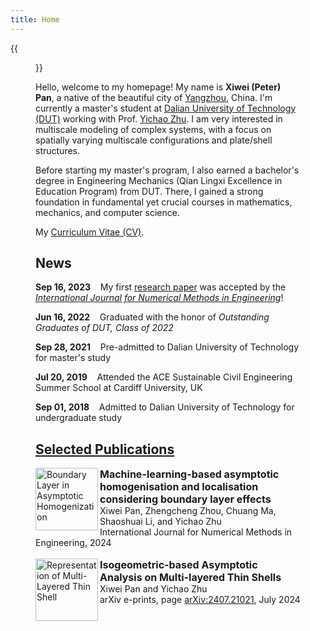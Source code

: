 ```yaml
---
title: Home
---
```


{{<figure src="/figures/Xiwei_Portrait.JPG" title="Me at Jinji Lake in Suzhou, Summer 2023 (Credit goes to Jiayi)" width="500">}}

Hello, welcome to my homepage! My name is **Xiwei (Peter) Pan**, a native of the beautiful city of [Yangzhou](https://en.wikipedia.org/wiki/Yangzhou), China. I'm currently a master's student at [Dalian University of Technology (DUT)](https://www.dlut.edu.cn/) working with Prof. [Yichao Zhu](http://faculty.dlut.edu.cn/zhuyc/zh_CN/index/968943/list/index.htm). I am very interested in multiscale modeling of complex systems, with a focus on spatially varying multiscale configurations and plate/shell structures.

Before starting my master's program, I also earned a bachelor's degree in Engineering Mechanics (Qian Lingxi Excellence in Education Program) from DUT. There, I gained a strong foundation in fundamental yet crucial courses in mathematics, mechanics, and computer science.

My [Curriculum Vitae (CV)](/files/Xiwei_CV.pdf).

## News

<p><b>Sep 16, 2023</b>&nbsp;&nbsp;&nbsp;&nbsp;My first <a href="https://onlinelibrary.wiley.com/doi/abs/10.1002/nme.7367">research paper</a> was accepted by the <a href="https://onlinelibrary.wiley.com/journal/10970207"><em>International Journal for Numerical Methods in Engineering</em></a>!</p>

<p><b>Jun 16, 2022</b>&nbsp;&nbsp;&nbsp;&nbsp;Graduated with the honor of <em>Outstanding Graduates of DUT, Class of 2022</em></p>

<p><b>Sep 28, 2021</b>&nbsp;&nbsp;&nbsp;&nbsp;Pre-admitted to Dalian University of Technology for master's study</p>

<p><b>Jul 20, 2019</b>&nbsp;&nbsp;&nbsp;&nbsp;Attended the ACE Sustainable Civil Engineering Summer School at Cardiff University, UK</p>

<p><b>Sep 01, 2018</b>&nbsp;&nbsp;&nbsp;&nbsp;Admitted to Dalian University of Technology for undergraduate study</p>

## [Selected Publications](https://xiweipan.vercel.app/en/projects/)

<div>
  <div style="float: left">
    <a target="_blank" href="/figures/BL.png">
      <img src="/figures/BL.png" alt="Boundary Layer in Asymptotic Homogenization" align="left" height="100" style="vertical-align:middle"/>
    </a>
  </div>
  <div style="font-size: 16px">
    <b>Machine-learning-based asymptotic homogenisation and localisation considering boundary layer effects</b>
  </div>
  <div style="font-size: 14px">
    Xiwei Pan, Zhengcheng Zhou, Chuang Ma, Shaoshuai Li, and Yichao Zhu
  </div>
  <div style="font-size: 14px">
    International Journal for Numerical Methods in Engineering, 2024
  </div>
</div>
<br>
<div>
  <div style="float: left">
    <a target="_blank" href="/figures/Shell.png">
      <img src="/figures/Shell.png" alt="Representation of Multi-Layered Thin Shell" align="left" height="100" style="vertical-align:middle"/>
    </a>
  </div>
  <div style="font-size: 16px">
    <b>Isogeometric-based Asymptotic Analysis on Multi-layered Thin Shells</b>
  </div>
  <div style="font-size: 14px">
    Xiwei Pan and Yichao Zhu
  </div>
  <div style="font-size: 14px">
    arXiv e-prints, page <a href="https://arxiv.org/abs/2407.21021v1">arXiv:2407.21021</a>, July 2024
  </div>
</div>